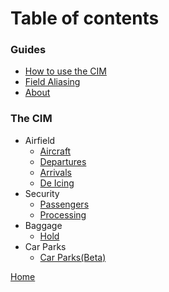 # Table of contents

### Guides
- [How to use the CIM](./howto.md)
- [Field Aliasing](https://docs.splunk.com/Documentation/Splunk/latest/Knowledge/Addaliasestofields)
- [About](./About.md)

### The CIM
- Airfield
  - [Aircraft](./Aircraft.md)
  - [Departures](./Departures.md)
  - [Arrivals](./Arrivals.md)
  - [De Icing](./DeIcing.md)
- Security
  - [Passengers](./Passengers.md)
  - [Processing](./Passengers.md#Processing)
- Baggage
  - [Hold](./Hold.md)
- Car Parks
  - [Car Parks(Beta)](./CarParks.md)


[Home](./)

